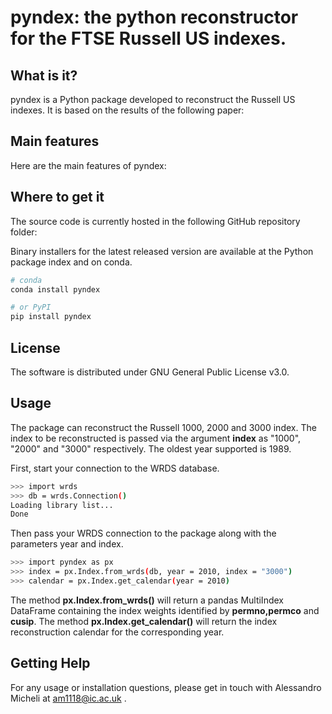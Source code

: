# pyndex: the python reconstructor for the FTSE Russell US indexes.

## What is it?
pyndex is a Python package developed to reconstruct the Russell US indexes. It is based on the results of the following paper:

## Main features
Here are the main features of pyndex:

## Where to get it
The source code is currently hosted in the following GitHub repository folder: 

Binary installers for the latest released version are available at the Python package index and on conda.

```bash
# conda
conda install pyndex
```

```bash
# or PyPI
pip install pyndex
```

## License
The software is distributed under GNU General Public License v3.0.

## Usage

The package can reconstruct the Russell 1000, 2000 and 3000 index. The index to be reconstructed is passed via the argument **index** as "1000", "2000" and "3000"
respectively. The oldest year supported is 1989. 

First, start your connection to the WRDS database. 
```bash
>>> import wrds
>>> db = wrds.Connection()
Loading library list...
Done
```
Then pass your WRDS connection to the package along with the parameters year and index.
```bash
>>> import pyndex as px
>>> index = px.Index.from_wrds(db, year = 2010, index = "3000")
>>> calendar = px.Index.get_calendar(year = 2010)
```
The method **px.Index.from_wrds()** will return a pandas MultiIndex DataFrame containing the index weights identified by **permno,permco** and **cusip**.
The method **px.Index.get_calendar()** will return the index reconstruction calendar for the corresponding year.

 
## Getting Help
For any usage or installation questions, please get in touch with Alessandro Micheli at
am1118@ic.ac.uk .



